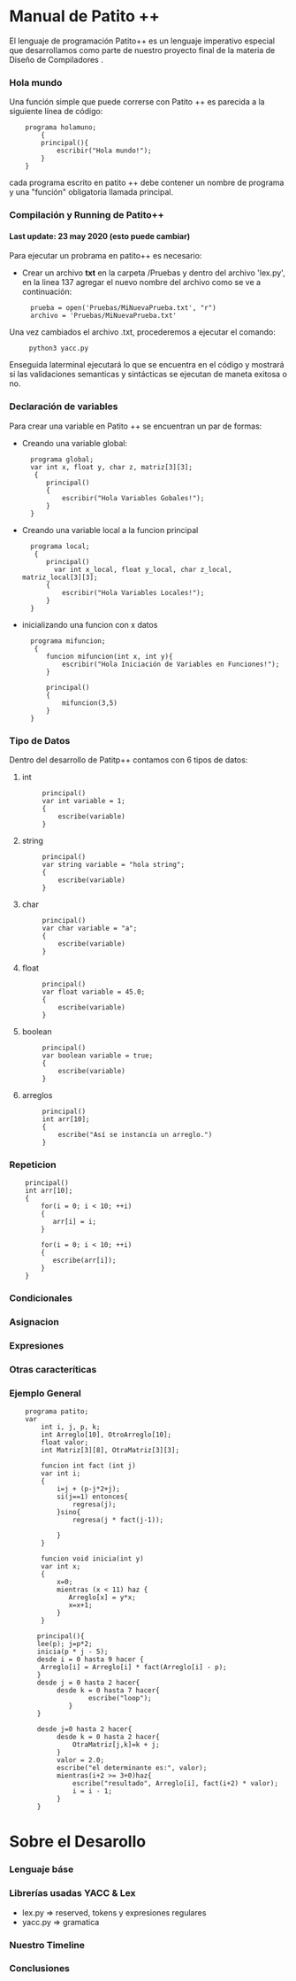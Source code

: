 # Manual de Patito ++
El lenguaje de programación Patito++  es un lenguaje imperativo especial
que desarrollamos como parte de nuestro proyecto final de la materia de 
Diseño de Compiladores .

### Hola mundo
Una función simple que puede correrse con Patito ++ es parecida a la siguiente línea de código:

        programa holamuno;
            { 
            principal(){
                escribir("Hola mundo!");
            }
        }    


cada programa escrito en patito ++ debe contener un nombre de programa y
una "función" obligatoria llamada principal.

### Compilación y Running de Patito++
#### Last update: 23 may 2020 (esto puede cambiar)
Para ejecutar un probrama en patito++ es necesario:
- Crear un archivo **txt**  en la carpeta /Pruebas y dentro del archivo
'lex.py', en la linea  137 agregar el nuevo nombre del archivo como se ve 
a continuación:

        prueba = open('Pruebas/MiNuevaPrueba.txt', "r")
        archivo = 'Pruebas/MiNuevaPrueba.txt'
Una vez cambiados el archivo .txt, procederemos a ejecutar el comando:
         
         python3 yacc.py    

Enseguida laterminal ejecutará lo que se encuentra en el código y mostrará si
las validaciones semanticas y sintácticas se ejecutan de maneta exitosa o no.

### Declaración de variables
Para crear una variable en Patito ++ se encuentran un par de formas:
- Creando una variable global:

        programa global;
        var int x, float y, char z, matriz[3][3];
         { 
            principal()
            {
                escribir("Hola Variables Gobales!");
            }
        }    

- Creando una variable local a la funcion principal

        programa local;
         { 
            principal()
              var int x_local, float y_local, char z_local, matriz_local[3][3];
            {
                escribir("Hola Variables Locales!");
            }
        }
- inicializando una funcion con x datos

        programa mifuncion;
         { 
            funcion mifuncion(int x, int y){
                escribir("Hola Iniciación de Variables en Funciones!");
            }
         
            principal()
            {
                mifuncion(3,5)
            }
        }


### Tipo de Datos

Dentro del desarrollo de Patitp++ contamos con 6 tipos de datos:
1. int
    
            principal()
            var int variable = 1;
            {
                escribe(variable)
            }
    
2. string
    
            principal()
            var string variable = "hola string";
            {
                escribe(variable)
            }
3. char
    
            principal()
            var char variable = "a";
            {
                escribe(variable)
            }
4. float
    
            principal()
            var float variable = 45.0;
            {
                escribe(variable)
            }
5. boolean
    
            principal()
            var boolean variable = true;
            {
                escribe(variable)
            }
6. arreglos
    
            principal()
            int arr[10];
            {
                escribe("Así se instancía un arreglo.")
            }
    
### Repeticion

        principal()
        int arr[10];
        {
            for(i = 0; i < 10; ++i)
            {
               arr[i] = i;
            }
            
            for(i = 0; i < 10; ++i)
            {
               escribe(arr[i]);
            }
        }
### Condicionales

### Asignacion


### Expresiones

### Otras caracteríticas

### Ejemplo General
        programa patito;
        var
            int i, j, p, k;
            int Arreglo[10], OtroArreglo[10];
            float valor;
            int Matriz[3][8], OtraMatriz[3][3];
        
            funcion int fact (int j)
            var int i;
            {
                i=j + (p-j*2+j);
                si(j==1) entonces{
                    regresa(j);
                }sino{
                    regresa(j * fact(j-1));
        
                }
            }
        
            funcion void inicia(int y)
            var int x;
            {
                x=0;
                mientras (x < 11) haz {
                   Arreglo[x] = y*x;
                   x=x+1;
                }
            }
        
           principal(){
           lee(p); j=p*2;
           inicia(p * j - 5);
           desde i = 0 hasta 9 hacer {
            Arreglo[i] = Arreglo[i] * fact(Arreglo[i] - p);
           }
           desde j = 0 hasta 2 hacer{
                desde k = 0 hasta 7 hacer{
                        escribe("loop");
                   }
           }
        
           desde j=0 hasta 2 hacer{
                desde k = 0 hasta 2 hacer{
                    OtraMatriz[j,k]=k + j;
                }
                valor = 2.0;
                escribe("el determinante es:", valor);
                mientras(i+2 >= 3+0)haz{
                    escribe("resultado", Arreglo[i], fact(i+2) * valor);
                    i = i - 1;
                }
           }



# Sobre el Desarollo
### Lenguaje báse

### Librerías usadas YACC & Lex
* lex.py => reserved, tokens y expresiones regulares
* yacc.py => gramatica

### Nuestro Timeline

### Conclusiones




